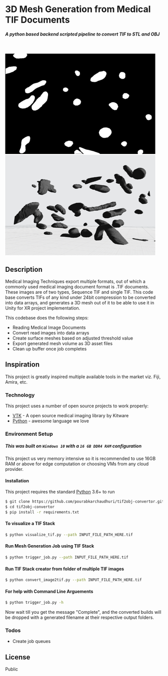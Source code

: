 # 3D Mesh Generation from Medical TIF Documents
##### A python based backend scripted pipeline to convert TIF to STL and OBJ
&nbsp;

<img src="https://raw.githubusercontent.com/pourabkarchaudhuri/tif2obj-convertor/master/documentation_assets/input.gif" width="480" height="320">
<img src="https://raw.githubusercontent.com/pourabkarchaudhuri/tif2obj-convertor/master/documentation_assets/output.png" width="480" height="320">

## Description
Medical Imaging Techniques export multiple formats, out of which a commonly used medical imaging document format is .TIF documents. These images are of two types, Sequence TIF and single TIF. This code base converts TIFs of any kind under 24bit compression to be converted into data arrays, and generates a 3D mesh out of it to be able to use it in Unity for XR project implementation.

This codebase does the following steps:

  - Reading Medical Image Documents
  - Convert read images into data arrays
  - Create surface meshes based on adjusted threshold value
  - Export generated mesh volume as 3D asset files
  - Clean up buffer once job completes

## Inspiration
This project is greatly inspired multiple available tools in the market viz. Fiji, Amira, etc.

### Technology

This project uses a number of open source projects to work properly:

* [VTK] - A open source medical imaging library by Kitware
* [Python] - awesome language we love

### Environment Setup

##### This was built on `Windows 10` with a `16 GB DDR4 RAM` configuration
This project us very memory intensive so it is recommended to use 16GB RAM or above for edge computation or choosing VMs from any cloud provider.

#### Installation

This project requires the standard [Python](https://www.python.org/) 3.6+ to run

```sh
$ git clone https://github.com/pourabkarchaudhuri/tif2obj-convertor.git
$ cd tif2obj-convertor
$ pip install -r requirements.txt
```
#### To visualize a TIF Stack

```sh
$ python visualize_tif.py --path INPUT_FILE_PATH_HERE.tif
```
#### Run Mesh Generation Job using TIF Stack
```sh
$ python trigger_job.py --path INPUT_FILE_PATH_HERE.tif
```

#### Run TIF Stack creator from folder of multiple TIF images
```sh
$ python convert_image2tif.py --path INPUT_FILE_PATH_HERE.tif
```
#### For help with Command Line Arguements
```sh
$ python trigger_job.py -h
```
Now wait till you get the message "Complete", and the converted builds will be dropped with a generated filename at their respective output folders.


### Todos

 - Create job queues

License
----

Public


   [VTK]: <https://vtk.org/>
   [Python]: <https://www.python.org/>
  
